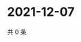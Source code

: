 # 2021-12-07

共 0 条

<!-- BEGIN WEIBO -->
<!-- 最后更新时间 Tue Dec 07 2021 19:10:43 GMT+0800 (China Standard Time) -->

<!-- END WEIBO -->
